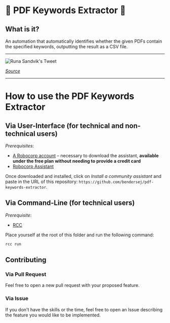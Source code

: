# 🤖 PDF Keywords Extractor 🤖

## What is it?

An automation that automatically identifies whether the given PDFs contain the specified keywords, outputting the result as a CSV file.

---

![Runa Sandvik's Tweet](https://cdn.simplepdf.eu/pdf-keywords-extractor/runa_sandvik_tweet.png)

_[Source](https://twitter.com/runasand/status/1510246476315865095?s=28&t=OuZRixtNy4qzC6T2xdFr0Q)_

---

# How to use the PDF Keywords Extractor

## Via User-Interface (for technical and non-technical users)

_Prerequisites_:

- [A Robocorp account](https://robocorp.com) – necessary to download the assistant, **available under the free plan without needing to provide a credit card**
- [Robocorp Assistant](https://robocorp.com/docs/control-room/configuring-assistants/installation)

Once downloaded and installed, click on _Install a community assistant_ and paste in the URL of this repository: `https://github.com/bendersej/pdf-keywords-extractor`.

## Via Command-Line (for technical users)

_Prerequisite_:

- [RCC](https://github.com/robocorp/rcc)

Place yourself at the root of this folder and run the following command:

```bash
rcc run
```

## Contributing

### Via Pull Request

Feel free to open a new pull request with your proposed feature.

### Via Issue

If you don't have the skills or the time, feel free to open an Issue describing the feature you would like to be implemented.

